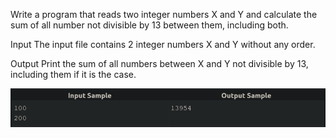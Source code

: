 Write a program that reads two integer numbers X and Y and calculate the sum of all number not divisible by 13 between them, including both.

Input
The input file contains 2 integer numbers X and Y without any order.

Output
Print the sum of all numbers between X and Y not divisible by 13, including them if it is the case.

![alt text](image.png)

